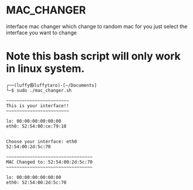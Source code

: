 # MAC_CHANGER
interface mac changer which change to random mac for you just select the interface you want to change

# Note this bash script will only work in linux system.

```
┌──(luffy㉿luffytaro)-[~/Documents]
└─$ sudo ./mac_changer.sh

~~~~~~~~~~~~~~~~~~~~~~~~
This is your interface!!
~~~~~~~~~~~~~~~~~~~~~~~~

lo: 00:00:00:00:00:00
eth0: 52:54:00:ce:79:10


Choose your interface: eth0
52:54:00:2d:5c:70

~~~~~~~~~~~~~~~~~~~~~~~~~~~~~~~~~
MAC Changed to: 52:54:00:2d:5c:70
~~~~~~~~~~~~~~~~~~~~~~~~~~~~~~~~~

lo: 00:00:00:00:00:00
eth0: 52:54:00:2d:5c:70
```
